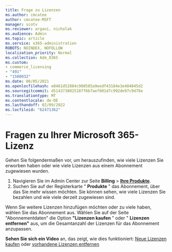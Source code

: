 ```yaml
---
title: Frage zu Lizenzen
ms.author: cmcatee
author: cmcatee-MSFT
manager: scotv
ms.reviewer: argani, nicholak
ms.audience: Admin
ms.topic: article
ms.service: o365-administration
ROBOTS: NOINDEX, NOFOLLOW
localization_priority: Normal
ms.collection: Adm_O365
ms.custom:
- commerce_licensing
- "491"
- "1500032"
ms.date: 08/05/2021
ms.openlocfilehash: e8461d52884c908585a9eedf43184e3e484845d2
ms.sourcegitcommit: d5143738025187f6b7aef801d7c992de97c9d78e
ms.translationtype: MT
ms.contentlocale: de-DE
ms.lasthandoff: 02/09/2022
ms.locfileid: "62471362"
---
```

# <a name="questions-about-your-microsoft-365-license"></a>Fragen zu Ihrer Microsoft 365-Lizenz

Gehen Sie folgendermaßen vor, um herauszufinden, wie viele Lizenzen Sie erworben haben oder wie viele Lizenzen aus einem Abonnement zugewiesen wurden.
  
1. Navigieren Sie im Admin Center zur Seite **Billing** \> **[Ihre Produkte](https://go.microsoft.com/fwlink/p/?linkid=842054)**.
2. Suchen Sie auf der Registerkarte " **Produkte** " das Abonnement, über das Sie mehr wissen möchten. Sie können sehen, wie viele Lizenzen Sie bezahlen und wie viele derzeit zugewiesen sind.

Wenn Sie weitere Lizenzen hinzufügen möchten oder zu viele haben, wählen Sie das Abonnement aus. Wählen Sie auf der Seite "Abonnementdaten" die Option **"Lizenzen kaufen** " oder " **Lizenzen entfernen"** aus, um die Gesamtanzahl der Lizenzen für das Abonnement anzupassen.

**Sehen Sie sich ein Video** an, das zeigt, wie dies funktioniert: [Neue Lizenzen kaufen](https://docs.microsoft.com/microsoft-365/commerce/licenses/buy-licenses#watch-buy-new-licenses) oder [vorhandene Lizenzen entfernen](https://docs.microsoft.com/microsoft-365/commerce/licenses/buy-licenses#watch-remove-existing-licenses)
